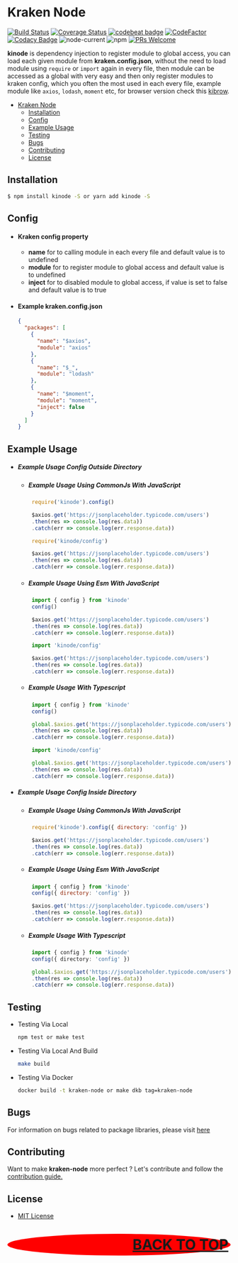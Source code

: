# Kraken Node

[![Build Status](https://app.travis-ci.com/restuwahyu13/kinode.svg?token=TJCjdtb3tZAkAUnGPRjB&branch=main)](https://app.travis-ci.com/restuwahyu13/kinode) [![Coverage Status](https://coveralls.io/repos/github/restuwahyu13/kraken-node/badge.svg?branch=main)](https://coveralls.io/github/restuwahyu13/kraken-node?branch=main) [![codebeat badge](https://codebeat.co/badges/2a94b9f3-f82c-45c3-9f8e-fb4b13d44812)](https://codebeat.co/projects/github-com-restuwahyu13-kraken-node-main) [![CodeFactor](https://www.codefactor.io/repository/github/restuwahyu13/kraken-node/badge)](https://www.codefactor.io/repository/github/restuwahyu13/kraken-node) [![Codacy Badge](https://app.codacy.com/project/badge/Grade/dc11d2a4ebeb447f9fb67fc8d0479dab)](https://www.codacy.com/gh/restuwahyu13/kraken-node/dashboard?utm_source=github.com&amp;utm_medium=referral&amp;utm_content=restuwahyu13/kraken-node&amp;utm_campaign=Badge_Grade) ![node-current](https://img.shields.io/node/v/kinode?style=flat-square) ![npm](https://img.shields.io/npm/dm/kinode) [![PRs Welcome](https://img.shields.io/badge/PRs-welcome-brightgreen.svg?style=flat-square)](https://github.com/restuwahyu13/kraken-node/blob/main/CONTRIBUTING.md)

**kinode** is dependency injection to register module to global access, you can load each given module from **kraken.config.json**, without the need to load module using `require` or `import` again in every file, then module can be accessed as a global with very easy and then only register modules to kraken config, which you often the most used in each every file, example module like `axios`, `lodash`, `moment` etc, for browser version check this [kibrow](https://github.com/restuwahyu13/kraken-browser).

- [Kraken Node](#kraken-node)
  - [Installation](#installation)
  - [Config](#config)
  - [Example Usage](#example-usage)
  - [Testing](#testing)
  - [Bugs](#bugs)
  - [Contributing](#contributing)
  - [License](#license)

## Installation

```bash
$ npm install kinode -S or yarn add kinode -S
```

## Config

- #### Kraken config property

  + **name** for to calling module in each every file and default value is to undefined
  + **module** for to register module to global access and default value is to undefined
  + **inject** for to disabled module to global access, if value is set to false and default value is to true

- #### Example kraken.config.json

  ```json
  {
    "packages": [
      {
        "name": "$axios",
        "module": "axios"
      },
      {
        "name": "$_",
        "module": "lodash"
      },
      {
        "name": "$moment",
        "module": "moment",
        "inject": false
      }
    ]
  }
  ```

## Example Usage

+ ##### Example Usage Config Outside Directory

  - ##### Example Usage Using CommonJs With JavaScript

    ```javascript
     require('kinode').config()

     $axios.get('https://jsonplaceholder.typicode.com/users')
     .then(res => console.log(res.data))
     .catch(err => console.log(err.response.data))
    ```
    ```javascript
     require('kinode/config')

     $axios.get('https://jsonplaceholder.typicode.com/users')
     .then(res => console.log(res.data))
     .catch(err => console.log(err.response.data))
    ```

  - ##### Example Usage Using Esm With JavaScript

    ```javascript
     import { config } from 'kinode'
     config()

     $axios.get('https://jsonplaceholder.typicode.com/users')
     .then(res => console.log(res.data))
     .catch(err => console.log(err.response.data))
    ```
    ```javascript
     import 'kinode/config'

     $axios.get('https://jsonplaceholder.typicode.com/users')
     .then(res => console.log(res.data))
     .catch(err => console.log(err.response.data))
    ```
  - ##### Example Usage With Typescript

    ```typescript
     import { config } from 'kinode'
     config()

     global.$axios.get('https://jsonplaceholder.typicode.com/users')
     .then(res => console.log(res.data))
     .catch(err => console.log(err.response.data))
    ```
    ```typescript
     import 'kinode/config'

     global.$axios.get('https://jsonplaceholder.typicode.com/users')
     .then(res => console.log(res.data))
     .catch(err => console.log(err.response.data))
    ```

+ ##### Example Usage Config Inside Directory

  - ##### Example Usage Using CommonJs With JavaScript

    ```javascript
     require('kinode').config({ directory: 'config' })

     $axios.get('https://jsonplaceholder.typicode.com/users')
     .then(res => console.log(res.data))
     .catch(err => console.log(err.response.data))
    ```

  - ##### Example Usage Using Esm With JavaScript

    ```javascript
     import { config } from 'kinode'
     config({ directory: 'config' })

     $axios.get('https://jsonplaceholder.typicode.com/users')
     .then(res => console.log(res.data))
     .catch(err => console.log(err.response.data))
    ```
  - ##### Example Usage With Typescript

    ```typescript
     import { config } from 'kinode'
     config({ directory: 'config' })

     global.$axios.get('https://jsonplaceholder.typicode.com/users')
     .then(res => console.log(res.data))
     .catch(err => console.log(err.response.data))
    ```

## Testing

- Testing Via Local

  ```sh
  npm test or make test
  ```

- Testing Via Local And Build

  ```sh
  make build
  ```

- Testing Via Docker

  ```sh
  docker build -t kraken-node or make dkb tag=kraken-node
  ```

## Bugs

For information on bugs related to package libraries, please visit [here](https://github.com/restuwahyu13/kraken-node/issues)

## Contributing

Want to make **kraken-node** more perfect ? Let's contribute and follow the [contribution guide.](https://github.com/restuwahyu13/kraken-node/blob/main/CONTRIBUTING.md)

## License

- [MIT License](https://github.com/restuwahyu13/kraken-node/blob/main/LICENSE.md)

<p align="right" style="padding: 5px; border-radius: 100%; background-color: red; font-size: 2rem;">
  <b><a href="#kraken-node">BACK TO TOP</a></b>
</p>

